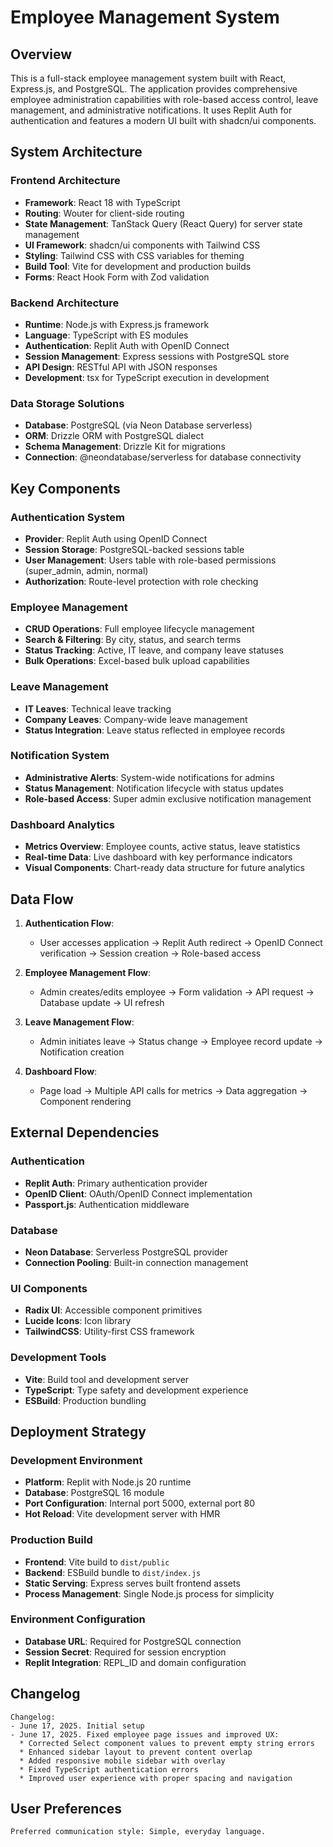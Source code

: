 # Employee Management System

## Overview

This is a full-stack employee management system built with React, Express.js, and PostgreSQL. The application provides comprehensive employee administration capabilities with role-based access control, leave management, and administrative notifications. It uses Replit Auth for authentication and features a modern UI built with shadcn/ui components.

## System Architecture

### Frontend Architecture
- **Framework**: React 18 with TypeScript
- **Routing**: Wouter for client-side routing
- **State Management**: TanStack Query (React Query) for server state management
- **UI Framework**: shadcn/ui components with Tailwind CSS
- **Styling**: Tailwind CSS with CSS variables for theming
- **Build Tool**: Vite for development and production builds
- **Forms**: React Hook Form with Zod validation

### Backend Architecture
- **Runtime**: Node.js with Express.js framework
- **Language**: TypeScript with ES modules
- **Authentication**: Replit Auth with OpenID Connect
- **Session Management**: Express sessions with PostgreSQL store
- **API Design**: RESTful API with JSON responses
- **Development**: tsx for TypeScript execution in development

### Data Storage Solutions
- **Database**: PostgreSQL (via Neon Database serverless)
- **ORM**: Drizzle ORM with PostgreSQL dialect
- **Schema Management**: Drizzle Kit for migrations
- **Connection**: @neondatabase/serverless for database connectivity

## Key Components

### Authentication System
- **Provider**: Replit Auth using OpenID Connect
- **Session Storage**: PostgreSQL-backed sessions table
- **User Management**: Users table with role-based permissions (super_admin, admin, normal)
- **Authorization**: Route-level protection with role checking

### Employee Management
- **CRUD Operations**: Full employee lifecycle management
- **Search & Filtering**: By city, status, and search terms
- **Status Tracking**: Active, IT leave, and company leave statuses
- **Bulk Operations**: Excel-based bulk upload capabilities

### Leave Management
- **IT Leaves**: Technical leave tracking
- **Company Leaves**: Company-wide leave management
- **Status Integration**: Leave status reflected in employee records

### Notification System
- **Administrative Alerts**: System-wide notifications for admins
- **Status Management**: Notification lifecycle with status updates
- **Role-based Access**: Super admin exclusive notification management

### Dashboard Analytics
- **Metrics Overview**: Employee counts, active status, leave statistics
- **Real-time Data**: Live dashboard with key performance indicators
- **Visual Components**: Chart-ready data structure for future analytics

## Data Flow

1. **Authentication Flow**:
   - User accesses application → Replit Auth redirect → OpenID Connect verification → Session creation → Role-based access

2. **Employee Management Flow**:
   - Admin creates/edits employee → Form validation → API request → Database update → UI refresh

3. **Leave Management Flow**:
   - Admin initiates leave → Status change → Employee record update → Notification creation

4. **Dashboard Flow**:
   - Page load → Multiple API calls for metrics → Data aggregation → Component rendering

## External Dependencies

### Authentication
- **Replit Auth**: Primary authentication provider
- **OpenID Client**: OAuth/OpenID Connect implementation
- **Passport.js**: Authentication middleware

### Database
- **Neon Database**: Serverless PostgreSQL provider
- **Connection Pooling**: Built-in connection management

### UI Components
- **Radix UI**: Accessible component primitives
- **Lucide Icons**: Icon library
- **TailwindCSS**: Utility-first CSS framework

### Development Tools
- **Vite**: Build tool and development server
- **TypeScript**: Type safety and development experience
- **ESBuild**: Production bundling

## Deployment Strategy

### Development Environment
- **Platform**: Replit with Node.js 20 runtime
- **Database**: PostgreSQL 16 module
- **Port Configuration**: Internal port 5000, external port 80
- **Hot Reload**: Vite development server with HMR

### Production Build
- **Frontend**: Vite build to `dist/public`
- **Backend**: ESBuild bundle to `dist/index.js`
- **Static Serving**: Express serves built frontend assets
- **Process Management**: Single Node.js process for simplicity

### Environment Configuration
- **Database URL**: Required for PostgreSQL connection
- **Session Secret**: Required for session encryption
- **Replit Integration**: REPL_ID and domain configuration

## Changelog

```
Changelog:
- June 17, 2025. Initial setup
- June 17, 2025. Fixed employee page issues and improved UX:
  * Corrected Select component values to prevent empty string errors
  * Enhanced sidebar layout to prevent content overlap
  * Added responsive mobile sidebar with overlay
  * Fixed TypeScript authentication errors
  * Improved user experience with proper spacing and navigation
```

## User Preferences

```
Preferred communication style: Simple, everyday language.
```
